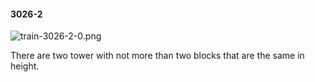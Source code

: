 #### 3026-2
![train-3026-2-0.png](https://github.com/lil-lab/nlvr/raw/master/nlvr/train/images/50/train-3026-2-0.png "train-3026-2-0.png")

There are two tower with not more than two blocks that are the same in height.